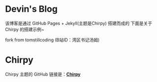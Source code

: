 # Devin's Blog

该博客是通过 GitHub Pages + Jekyll(主题是Chirpy) 搭建而成的
下面是关于 Chirpy 的搭建示例~

fork from tomstillcoding (B站ID：湾区书记汤姆)



# Chirpy

Chirpy 主题的 GitHub 链接是：[**Chirpy**][chirpy] 

[chirpy]: https://github.com/cotes2020/jekyll-theme-chirpy/
